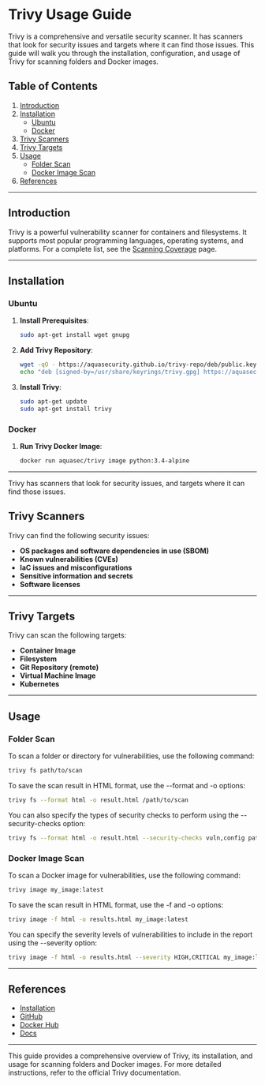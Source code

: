 # Trivy Usage Guide

Trivy is a comprehensive and versatile security scanner. It has scanners that look for security issues and targets where it can find those issues. This guide will walk you through the installation, configuration, and usage of Trivy for scanning folders and Docker images.

## Table of Contents
1. [Introduction](#introduction)
2. [Installation](#installation)
    - [Ubuntu](#ubuntu)
    - [Docker](#docker)
3. [Trivy Scanners](#trivy-scanners)
4. [Trivy Targets](#trivy-targets)
5. [Usage](#usage)
    - [Folder Scan](#folder-scan)
    - [Docker Image Scan](#docker-image-scan)
6. [References](#references)

---

## Introduction

Trivy is a powerful vulnerability scanner for containers and filesystems. It supports most popular programming languages, operating systems, and platforms. For a complete list, see the [Scanning Coverage](https://trivy.dev/latest/docs/coverage/) page.

---

## Installation

### Ubuntu

1. **Install Prerequisites**:
    ```bash
    sudo apt-get install wget gnupg
    ```

2. **Add Trivy Repository**:
    ```bash
    wget -qO - https://aquasecurity.github.io/trivy-repo/deb/public.key | gpg --dearmor | sudo tee /usr/share/keyrings/trivy.gpg > /dev/null
    echo "deb [signed-by=/usr/share/keyrings/trivy.gpg] https://aquasecurity.github.io/trivy-repo/deb generic main" | sudo tee -a /etc/apt/sources.list.d/trivy.list
    ```

3. **Install Trivy**:
    ```bash
    sudo apt-get update
    sudo apt-get install trivy
    ```

### Docker

1. **Run Trivy Docker Image**:
    ```bash
    docker run aquasec/trivy image python:3.4-alpine
    ```
---

Trivy has scanners that look for security issues, and targets where it can find those issues.

## Trivy Scanners

Trivy can find the following security issues:

- **OS packages and software dependencies in use (SBOM)**
- **Known vulnerabilities (CVEs)**
- **IaC issues and misconfigurations**
- **Sensitive information and secrets**
- **Software licenses**

---

## Trivy Targets

Trivy can scan the following targets:

- **Container Image**
- **Filesystem**
- **Git Repository (remote)**
- **Virtual Machine Image**
- **Kubernetes**

---

## Usage

### Folder Scan

To scan a folder or directory for vulnerabilities, use the following command:

```bash
trivy fs path/to/scan
```

To save the scan result in HTML format, use the --format and -o options:

```bash
trivy fs --format html -o result.html /path/to/scan
```

You can also specify the types of security checks to perform using the --security-checks option:

```bash
trivy fs --format html -o result.html --security-checks vuln,config path_to_scan
```

### Docker Image Scan

To scan a Docker image for vulnerabilities, use the following command:

```bash
trivy image my_image:latest
```

To save the scan result in HTML format, use the -f and -o options:

```bash
trivy image -f html -o results.html my_image:latest
```

You can specify the severity levels of vulnerabilities to include in the report using the --severity option:

```bash
trivy image -f html -o results.html --severity HIGH,CRITICAL my_image:latest
```

---

## References

- [Installation](https://trivy.dev/latest/getting-started/installation/)
- [GitHub](https://github.com/aquasecurity/trivy)
- [Docker Hub](https://hub.docker.com/r/aquasec/trivy)
- [Docs](https://trivy.dev/latest/docs/)

---

This guide provides a comprehensive overview of Trivy, its installation, and usage for scanning folders and Docker images. For more detailed instructions, refer to the official Trivy documentation.